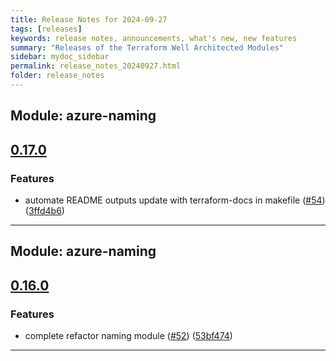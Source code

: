 ```yaml
---
title: Release Notes for 2024-09-27
tags: [releases]
keywords: release notes, announcements, what's new, new features
summary: "Releases of the Terraform Well Architected Modules"
sidebar: mydoc_sidebar
permalink: release_notes_20240927.html
folder: release_notes
---
```


## Module: azure-naming
## [0.17.0](https://github.com/CloudNationHQ/terraform-azure-naming/releases/tag/v0.17.0)


### Features

* automate README outputs update with terraform-docs in makefile ([#54](https://github.com/CloudNationHQ/terraform-azure-naming/issues/54)) ([3ffd4b6](https://github.com/CloudNationHQ/terraform-azure-naming/commit/3ffd4b689d9d37cb60dce5bb897fcee38fbf8948))

---

## Module: azure-naming
## [0.16.0](https://github.com/CloudNationHQ/terraform-azure-naming/releases/tag/v0.16.0)


### Features

* complete refactor naming module ([#52](https://github.com/CloudNationHQ/terraform-azure-naming/issues/52)) ([53bf474](https://github.com/CloudNationHQ/terraform-azure-naming/commit/53bf47432016173ac46bbb75a10e03b65c47bb0d))

---

